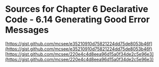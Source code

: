# Sources for Chapter 6 Declarative Code - 6.14 Generating Good Error Messages

[https://gist.github.com/mcsee/e35210910d75821224dd75de8053b46f](https://gist.github.com/mcsee/e35210910d75821224dd75de8053b46f)
[https://gist.github.com/mcsee/220e4c4d8eea96d15a0f34de2c5e96e3](https://gist.github.com/mcsee/220e4c4d8eea96d15a0f34de2c5e96e3)